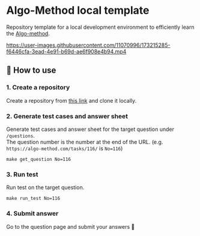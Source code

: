 # Algo-Method local template

Repository template for a local development environment to efficiently learn the [Algo-method](https://algo-method.com/).

<https://user-images.githubusercontent.com/11070996/173215285-f6446cfa-3ead-4e91-b69d-ae6f908e4b94.mp4>

## 🚀 How to use

### 1. Create a repository

Create a repository from [this link](https://github.com/kawamataryo/algo-method-local-template/generate) and clone it locally.

### 2. Generate test cases and answer sheet

Generate test cases and answer sheet for the target question under `/questions`.  
The question number is the number at the end of the URL. (e.g. `https://algo-method.com/tasks/116/` is `No=116`)

```
make get_question No=116
```

### 3. Run test

 Run test on the target question.

```
make run_test No=116
```

### 4. Submit answer

Go to the question page and submit your answers 🎉
